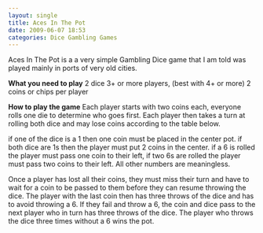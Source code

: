 ```yaml
---
layout: single
title: Aces In The Pot
date: 2009-06-07 18:53
categories: Dice Gambling Games
---
```

Aces In The Pot is a a very simple Gambling Dice game that I am told was played mainly in ports of very old cities.

<strong>What you need to play</strong>
2 dice
3+ or more players, (best with 4+ or more)
2 coins or chips per player

<strong>How to play the game</strong>
Each player starts with two coins each, everyone rolls one die to determine who goes first. Each player then takes a turn at rolling both dice and may lose coins according to the table below.

if one of the dice is a 1 then one coin must be placed in the center pot.
if both dice are 1s then the player must put 2 coins in the center.
if a 6 is rolled the player must pass one coin to their left,
if two 6s are rolled the player must pass two coins to their left.
All other numbers are meaningless.

Once a player has lost all their coins, they must miss their turn and have to wait for a coin to be passed to them before they can resume throwing the dice. The player with the last coin then has three throws of the dice and has to avoid throwing a 6. If they fail and throw a 6, the coin and dice pass to the next player who in turn has three throws of the dice. The player who throws the dice three times without a 6 wins the pot.
